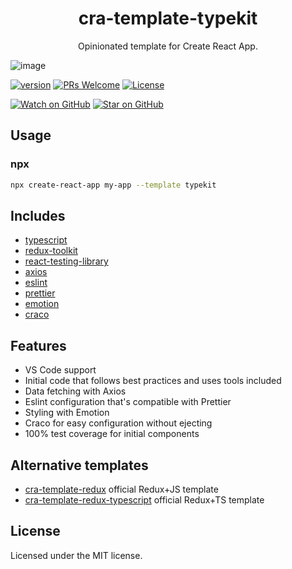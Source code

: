 <div align="center">
  <h1>cra-template-typekit</h1>

  <p>Opinionated template for Create React App.</p>
</div>

![image](https://user-images.githubusercontent.com/23059874/83971535-6b094180-a8e4-11ea-8b86-073fd1aafa88.png)

<!-- prettier-ignore-start -->
[![version][version-badge]][package]
[![PRs Welcome][prs-badge]][prs]
[![License](https://img.shields.io/npm/l/cra-template-typekit.svg)](https://github.com/rrebase/cra-template-typekit/blob/master/LICENSE)

[![Watch on GitHub][github-watch-badge]][github-watch]
[![Star on GitHub][github-star-badge]][github-star]
<!-- prettier-ignore-end -->

## Usage

### npx

```sh
npx create-react-app my-app --template typekit
```

## Includes

- [typescript][typescript]
- [redux-toolkit][redux-toolkit]
- [react-testing-library][react-testing-library]
- [axios][axios]
- [eslint][eslint]
- [prettier][prettier]
- [emotion][emotion]
- [craco][craco]

## Features

- VS Code support
- Initial code that follows best practices and uses tools included
- Data fetching with Axios
- Eslint configuration that's compatible with Prettier
- Styling with Emotion
- Craco for easy configuration without ejecting
- 100% test coverage for initial components

## Alternative templates

- [cra-template-redux][cra-template-redux] official Redux+JS template
- [cra-template-redux-typescript][cra-template-redux-typescript] official Redux+TS template

## License

Licensed under the MIT license.

<!-- prettier-ignore-start -->
[npm]: https://www.npmjs.com/
[node]: https://nodejs.org
[version-badge]: https://img.shields.io/npm/v/cra-template-typekit.svg?style=flat-square
[package]: https://www.npmjs.com/package/cra-template-typekit
[license-badge]: https://img.shields.io/npm/l/rrebase/cra-template-typekit.svg?style=flat-square
[license]: https://github.com/rrebase/cra-template-typekit/blob/master/LICENSE
[prs-badge]: https://img.shields.io/badge/PRs-welcome-brightgreen.svg?style=flat-square
[prs]: http://makeapullrequest.com
[typescript]: https://github.com/microsoft/TypeScript
[redux-toolkit]: https://github.com/reduxjs/redux-toolkit
[react-testing-library]: https://github.com/rrebase/cra-template-typekit
[github-watch-badge]: https://img.shields.io/github/watchers/rrebase/cra-template-typekit.svg?style=social
[github-watch]: https://github.com/rrebase/cra-template-typekit/watchers
[github-star-badge]: https://img.shields.io/github/stars/rrebase/cra-template-typekit.svg?style=social
[github-star]: https://github.com/rrebase/cra-template-typekit/stargazers
[cra]: https://github.com/facebook/create-react-app
[axios]: https://github.com/axios/axios
[eslint]: https://eslint.org/
[prettier]: https://prettier.io/docs/en/index.html
[emotion]: https://github.com/emotion-js/emotion
[craco]: https://github.com/gsoft-inc/craco
[cra-template-redux]: https://github.com/reduxjs/cra-template-redux
[cra-template-redux-typescript]: https://github.com/reduxjs/cra-template-redux-typescript
<!-- prettier-ignore-end -->
